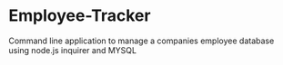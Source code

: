 # Employee-Tracker
Command line application to manage a companies employee database using node.js inquirer and MYSQL
